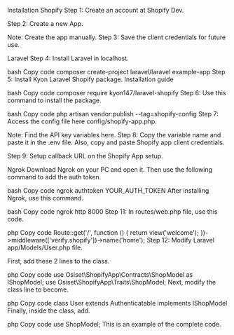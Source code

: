 Installation
Shopify
Step 1: Create an account at Shopify Dev.

Step 2: Create a new App.

Note: Create the app manually.
Step 3: Save the client credentials for future use.

Laravel
Step 4: Install Laravel in localhost.

bash
Copy code
composer create-project laravel/laravel example-app
Step 5: Install Kyon Laravel Shopify package. Installation guide

bash
Copy code
composer require kyon147/laravel-shopify
Step 6: Use this command to install the package.

bash
Copy code
php artisan vendor:publish --tag=shopify-config
Step 7: Access the config file here config/shopify-app.php.

Note: Find the API key variables here.
Step 8: Copy the variable name and paste it in the .env file. Also, copy and paste Shopify app client credentials.

Step 9: Setup callback URL on the Shopify App setup.

Ngrok
Download Ngrok on your PC and open it. Then use the following command to add the auth token.

bash
Copy code
ngrok authtoken YOUR_AUTH_TOKEN
After installing Ngrok, use this command.

bash
Copy code
ngrok http 8000
Step 11: In routes/web.php file, use this code.

php
Copy code
Route::get('/', function () {
    return view('welcome');
})->middleware(['verify.shopify'])->name('home');
Step 12: Modify Laravel app/Models/User.php file.

First, add these 2 lines to the class.

php
Copy code
use Osiset\ShopifyApp\Contracts\ShopModel as IShopModel;
use Osiset\ShopifyApp\Traits\ShopModel;
Next, modify the class line to become.

php
Copy code
class User extends Authenticatable implements IShopModel
Finally, inside the class, add.

php
Copy code
use ShopModel;
This is an example of the complete code.
